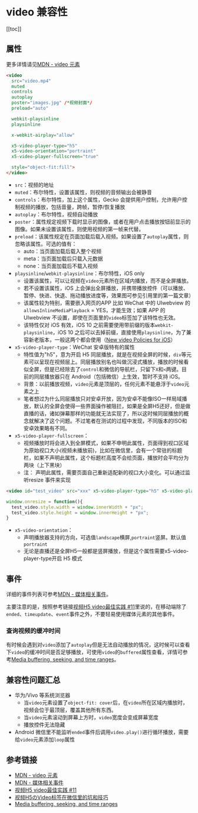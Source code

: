 # video 兼容性

[[toc]]

## 属性

更多详情请见[MDN - video 元素](https://developer.mozilla.org/zh-CN/docs/Web/HTML/Element/video)

```html
<video
  src="video.mp4"
  muted
  controls
  autoplay
  poster="images.jpg" /*视频封面*/
  preload="auto"

  webkit-playsinline
  playsinline

  x-webkit-airplay="allow"

  x5-video-player-type="h5"
  x5-video-orientation="portraint"
  x5-video-player-fullscreen="true"

  style="object-fit:fill">
</video>
```

- `src`：视频的地址
- `muted`：布尔特性，设置该属性，则视频的音频输出会被静音
- `controls`：布尔特性，加上这个属性，Gecko 会提供用户控制，允许用户控制视频的播放，包括音量，跨帧，暂停/恢复播放
- `autoplay`：布尔特性，视频自动播放
- `poster`：属性规定视频下载时显示的图像，或者在用户点击播放按钮前显示的图像。如果未设置该属性，则使用视频的第一帧来代替。
- `preload`：该属性规定在页面加载后载入视频。如果设置了`autoplay`属性，则忽略该属性。可选的值有：
  - auto：当页面加载后载入整个视频
  - meta：当页面加载后只载入元数据
  - none：当页面加载后不载入视频
- `playsinline`/`webkit-playsinline`：布尔特性，iOS only
  - 设置该属性，可以让视频在`video`元素所在区域内播放，而不是全屏播放。
  - 若不设置该属性，iOS 上会弹出全屏播放，并携带播放控件（可以播放、暂停、快进、快退、拖动播放进度等，效果图可参见引用里的第一篇文章）
  - 该属性较为特别，需要嵌入网页的APP 比如 WeChat 中的 UIwebview 的`allowsInlineMediaPlayback` = YES，才能生效；如果 APP 的 UIwebview 不设置，即使在页面里的`video`标签加了该特性也无效。
  - 该特性仅对 iOS 有效，iOS 10 之前需要使用带前缀的版本`webkit-playsinline`，iOS 10 之后可以去掉前缀，直接使用`playsinline`，为了兼容新老版本，一般这两个都会使用（[New video Policies for iOS](https://webkit.org/blog/6784/new-video-policies-for-ios/)）
- `x5-video-player-type`：WeChat 安卓版特有的属性
  - 特性值为"h5"，意为开启 H5 同层播放，就是在视频全屏的时候，`div`等元素可以呈现在视频层上。同层播放别名也叫做沉浸式播放，播放的时候看似全屏，但是已经除去了`control`和微信的导航栏，只留下`X`和`<`两键。目前的同层播放器只在 Android（包括微信）上生效，暂时不支持 iOS。
  - 背景：以前播放视频，`video`元素是顶层的，任何元素不能悬浮于`video`元素之上
  - 笔者想过为什么同层播放只对安卓开放，因为安卓不能像ISO一样局域播放，默认的全屏会使得一些界面操作被阻拦，如果是全屏H5还好，但是做直播的话，诸如弹幕那样的功能就无法实现了，所以这时候同层播放的概念就解决了这个问题。不过笔者在测试的过程中发现，不同版本的ISO和安卓效果略有不同。
- `x5-video-player-fullscreen`：
  - 视频播放时将会进入到全屏模式，如果不申明此属性，页面得到视口区域为原始视口大小(视频未播放前)，比如在微信里，会有一个常驻的标题栏，如果不声明此属性，这个标题栏高度不会给页面，播放时会平均分为两块（上下黑块）
  - 注： 声明此属性，需要页面自己重新适配新的视口大小变化。可以通过监听resize 事件来实现

```html
<video id="test_video" src="xxx" x5-video-player-type="h5" x5-video-player-fullscreen="true" />
```

```js
window.onresize = function(){
  test_video.style.width = window.innerWidth + "px";
  test_video.style.height = window.innerHeight + "px";
}
```

- `x5-video-orientation`：
  - 声明播放器支持的方向，可选值`landscape`横屏,`portraint`竖屏。默认值`portraint`
  - 无论是直播还是全屏H5一般都是竖屏播放，但是这个属性需要x5-video-player-type开启 H5 模式

## 事件

详细的事件列表可参考[MDN - 媒体相关事件](https://developer.mozilla.org/zh-CN/docs/Web/Guide/Events/Media_events)。

主要注意的是，按照参考链接[视频H5 video最佳实践 #11](https://github.com/gnipbao/iblog/issues/11)里说的，在移动端除了`ended`、`timeupdate`、`event`事件之外，不要轻易使用媒体元素的其他事件。

### 查询视频的缓冲时间

有时候会遇到对`video`添加了`autoplay`但是无法自动播放的情况，这时候可以查看下`video`的缓冲时间是否足够播放，可使用`video`的`buffered`属性查看，详情可参考[Media buffering, seeking, and time ranges](https://developer.mozilla.org/zh-CN/docs/Web/Guide/Audio_and_video_delivery/buffering_seeking_time_ranges)。

## 兼容性问题汇总

- 华为/Vivo 等系统浏览器
  - 当`video`元素设置了`object-fit: cover`后，在`video`所在区域内播放时，视频会位于最顶层，覆盖其他所有东西。
  - 当`video`元素滚动到屏幕上方时，`video`宽度会变成屏幕宽度
  - 播放控件无法隐藏
- Android 微信里不能监听`ended`事件后调用`video.play()`进行循环播放，需要给`video`元素添加`loop`属性

## 参考链接

- [MDN - video 元素](https://developer.mozilla.org/zh-CN/docs/Web/HTML/Element/video)
- [MDN - 媒体相关事件](https://developer.mozilla.org/zh-CN/docs/Web/Guide/Events/Media_events)
- [视频H5 video最佳实践 #11](https://github.com/gnipbao/iblog/issues/11)
- [视频H5のVideo标签在微信里的坑和技巧](https://aotu.io/notes/2017/01/11/mobile-video/)
- [Media buffering, seeking, and time ranges](https://developer.mozilla.org/zh-CN/docs/Web/Guide/Audio_and_video_delivery/buffering_seeking_time_ranges)
